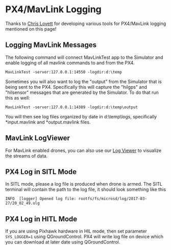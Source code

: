 # PX4/MavLink Logging

Thanks to [Chris Lovett](https://github.com/clovett) for developing various tools for PX4/MavLink logging mentioned on this page!

## Logging MavLink Messages

The following command will connect MavLinkTest app to the Simulator and enable logging
of all mavlink commands to and from the PX4.
````
MavLinkTest -server:127.0.0.1:14550 -logdir:d:\temp
````

Sometimes you will also want to log the "output" from the Simulator that is being sent to the PX4.
Specifically this will capture the "hilgps" and "hilsensor" messages that are generated by the 
Simulator.  To do that run this as well:
````
MavLinkTest -server:127.0.0.1:14389 -logdir:d:\temp\output
````

You will then see log files organized by date in d:\temp\logs, specifically *input.mavlink and *output.mavlink files.

## MavLink LogViewer
For MavLink enabled drones, you can also use our [Log Viewer](log_viewer.md) to visualize the streams of data.

## PX4 Log in SITL Mode

In SITL mode, please a log file is produced when drone is armed. The SITL terminal will contain the path to the log file, it should look something like this 
```
INFO  [logger] Opened log file: rootfs/fs/microsd/log/2017-03-27/20_02_49.ulg
```

## PX4 Log in HITL Mode

If you are using Pixhawk hardware in HIL mode, then set parameter `SYS_LOGGER=1`
using QGroundControl. PX4 will write log file on device which you can download at later date using QGroundControl.
